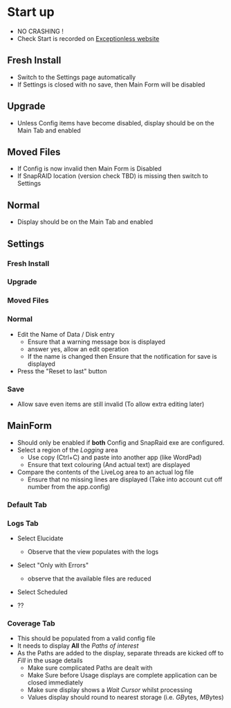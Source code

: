 # Start up
- NO CRASHING !
- Check Start is recorded on [Exceptionless website](https://be.exceptionless.io/project/5baf46b571a3042bb85bf097/dashboard)

## Fresh Install
- Switch to the Settings page automatically
- If Settings is closed with no save, then Main Form will be disabled

## Upgrade
- Unless Config items have become disabled, display should be on the Main Tab and enabled

## Moved Files
- If Config is now invalid then Main Form is Disabled
- If SnapRAID location (version check TBD) is missing then switch to Settings

## Normal
- Display should be on the Main Tab and enabled

## Settings

### Fresh Install

### Upgrade

### Moved Files

### Normal
- Edit the Name of Data / Disk entry
  - Ensure that a warning message box is displayed
  - answer yes, allow an edit operation
  - If the name is changed then Ensure that the notification for save is displayed
- Press the "Reset to last" button

### Save
- Allow save even items are still invalid (To allow extra editing later)

## MainForm
- Should only be enabled if **both** Config and SnapRaid exe are configured.
- Select a region of the _Logging_ area
  - Use copy (Ctrl+C) and paste into another app (like WordPad)
  - Ensure that text colouring (And actual text) are displayed
- Compare the contents of the LiveLog area to an actual log file
  - Ensure that no missing lines are displayed (Take into account cut off number from the app.config)


### Default Tab

### Logs Tab
- Select Elucidate
  - Observe that the view populates with the logs
- Select "Only with Errors"
  - observe that the available files are reduced

- Select Scheduled
- ??


### Coverage Tab
- This should be populated from a valid config file
- It needs to display **All** the _Paths of interest_
- As the Paths are added to the display, separate threads are kicked off to _Fill_ in the usage details
  - Make sure complicated Paths are dealt with
  - Make Sure before Usage displays are complete application can be closed immediately
  - Make sure display shows a _Wait Cursor_ whilst processing
  - Values display should round to nearest storage (i.e. *GB*ytes, *MB*ytes)


